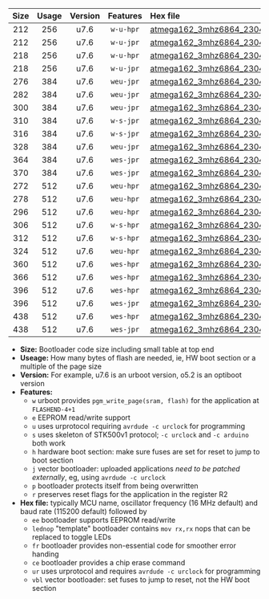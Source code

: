 |Size|Usage|Version|Features|Hex file|
|:-:|:-:|:-:|:-:|:--|
|212|256|u7.6|`w-u-hpr`|[atmega162_3mhz6864_230400bps_ur.hex](https://raw.githubusercontent.com/stefanrueger/urboot/main//atmega162_3mhz6864_230400bps_ur.hex)|
|212|256|u7.6|`w-u-jpr`|[atmega162_3mhz6864_230400bps_ur_vbl.hex](https://raw.githubusercontent.com/stefanrueger/urboot/main//atmega162_3mhz6864_230400bps_ur_vbl.hex)|
|218|256|u7.6|`w-u-hpr`|[atmega162_3mhz6864_230400bps_lednop_ur.hex](https://raw.githubusercontent.com/stefanrueger/urboot/main//atmega162_3mhz6864_230400bps_lednop_ur.hex)|
|218|256|u7.6|`w-u-jpr`|[atmega162_3mhz6864_230400bps_lednop_ur_vbl.hex](https://raw.githubusercontent.com/stefanrueger/urboot/main//atmega162_3mhz6864_230400bps_lednop_ur_vbl.hex)|
|276|384|u7.6|`weu-jpr`|[atmega162_3mhz6864_230400bps_ee_ur_vbl.hex](https://raw.githubusercontent.com/stefanrueger/urboot/main//atmega162_3mhz6864_230400bps_ee_ur_vbl.hex)|
|282|384|u7.6|`weu-jpr`|[atmega162_3mhz6864_230400bps_ee_lednop_ur_vbl.hex](https://raw.githubusercontent.com/stefanrueger/urboot/main//atmega162_3mhz6864_230400bps_ee_lednop_ur_vbl.hex)|
|300|384|u7.6|`weu-jpr`|[atmega162_3mhz6864_230400bps_ee_lednop_fr_ur_vbl.hex](https://raw.githubusercontent.com/stefanrueger/urboot/main//atmega162_3mhz6864_230400bps_ee_lednop_fr_ur_vbl.hex)|
|310|384|u7.6|`w-s-jpr`|[atmega162_3mhz6864_230400bps_vbl.hex](https://raw.githubusercontent.com/stefanrueger/urboot/main//atmega162_3mhz6864_230400bps_vbl.hex)|
|316|384|u7.6|`w-s-jpr`|[atmega162_3mhz6864_230400bps_lednop_vbl.hex](https://raw.githubusercontent.com/stefanrueger/urboot/main//atmega162_3mhz6864_230400bps_lednop_vbl.hex)|
|328|384|u7.6|`weu-jpr`|[atmega162_3mhz6864_230400bps_ee_lednop_fr_ce_ur_vbl.hex](https://raw.githubusercontent.com/stefanrueger/urboot/main//atmega162_3mhz6864_230400bps_ee_lednop_fr_ce_ur_vbl.hex)|
|364|384|u7.6|`wes-jpr`|[atmega162_3mhz6864_230400bps_ee_vbl.hex](https://raw.githubusercontent.com/stefanrueger/urboot/main//atmega162_3mhz6864_230400bps_ee_vbl.hex)|
|370|384|u7.6|`wes-jpr`|[atmega162_3mhz6864_230400bps_ee_lednop_vbl.hex](https://raw.githubusercontent.com/stefanrueger/urboot/main//atmega162_3mhz6864_230400bps_ee_lednop_vbl.hex)|
|272|512|u7.6|`weu-hpr`|[atmega162_3mhz6864_230400bps_ee_ur.hex](https://raw.githubusercontent.com/stefanrueger/urboot/main//atmega162_3mhz6864_230400bps_ee_ur.hex)|
|278|512|u7.6|`weu-hpr`|[atmega162_3mhz6864_230400bps_ee_lednop_ur.hex](https://raw.githubusercontent.com/stefanrueger/urboot/main//atmega162_3mhz6864_230400bps_ee_lednop_ur.hex)|
|296|512|u7.6|`weu-hpr`|[atmega162_3mhz6864_230400bps_ee_lednop_fr_ur.hex](https://raw.githubusercontent.com/stefanrueger/urboot/main//atmega162_3mhz6864_230400bps_ee_lednop_fr_ur.hex)|
|306|512|u7.6|`w-s-hpr`|[atmega162_3mhz6864_230400bps.hex](https://raw.githubusercontent.com/stefanrueger/urboot/main//atmega162_3mhz6864_230400bps.hex)|
|312|512|u7.6|`w-s-hpr`|[atmega162_3mhz6864_230400bps_lednop.hex](https://raw.githubusercontent.com/stefanrueger/urboot/main//atmega162_3mhz6864_230400bps_lednop.hex)|
|324|512|u7.6|`weu-hpr`|[atmega162_3mhz6864_230400bps_ee_lednop_fr_ce_ur.hex](https://raw.githubusercontent.com/stefanrueger/urboot/main//atmega162_3mhz6864_230400bps_ee_lednop_fr_ce_ur.hex)|
|360|512|u7.6|`wes-hpr`|[atmega162_3mhz6864_230400bps_ee.hex](https://raw.githubusercontent.com/stefanrueger/urboot/main//atmega162_3mhz6864_230400bps_ee.hex)|
|366|512|u7.6|`wes-hpr`|[atmega162_3mhz6864_230400bps_ee_lednop.hex](https://raw.githubusercontent.com/stefanrueger/urboot/main//atmega162_3mhz6864_230400bps_ee_lednop.hex)|
|396|512|u7.6|`wes-hpr`|[atmega162_3mhz6864_230400bps_ee_lednop_fr.hex](https://raw.githubusercontent.com/stefanrueger/urboot/main//atmega162_3mhz6864_230400bps_ee_lednop_fr.hex)|
|396|512|u7.6|`wes-jpr`|[atmega162_3mhz6864_230400bps_ee_lednop_fr_vbl.hex](https://raw.githubusercontent.com/stefanrueger/urboot/main//atmega162_3mhz6864_230400bps_ee_lednop_fr_vbl.hex)|
|438|512|u7.6|`wes-hpr`|[atmega162_3mhz6864_230400bps_ee_lednop_fr_ce.hex](https://raw.githubusercontent.com/stefanrueger/urboot/main//atmega162_3mhz6864_230400bps_ee_lednop_fr_ce.hex)|
|438|512|u7.6|`wes-jpr`|[atmega162_3mhz6864_230400bps_ee_lednop_fr_ce_vbl.hex](https://raw.githubusercontent.com/stefanrueger/urboot/main//atmega162_3mhz6864_230400bps_ee_lednop_fr_ce_vbl.hex)|

- **Size:** Bootloader code size including small table at top end
- **Useage:** How many bytes of flash are needed, ie, HW boot section or a multiple of the page size
- **Version:** For example, u7.6 is an urboot version, o5.2 is an optiboot version
- **Features:**
  + `w` urboot provides `pgm_write_page(sram, flash)` for the application at `FLASHEND-4+1`
  + `e` EEPROM read/write support
  + `u` uses urprotocol requiring `avrdude -c urclock` for programming
  + `s` uses skeleton of STK500v1 protocol; `-c urclock` and `-c arduino` both work
  + `h` hardware boot section: make sure fuses are set for reset to jump to boot section
  + `j` vector bootloader: uploaded applications *need to be patched externally*, eg, using `avrdude -c urclock`
  + `p` bootloader protects itself from being overwritten
  + `r` preserves reset flags for the application in the register R2
- **Hex file:** typically MCU name, oscillator frequency (16 MHz default) and baud rate (115200 default) followed by
  + `ee` bootloader supports EEPROM read/write
  + `lednop` "template" bootloader contains `mov rx,rx` nops that can be replaced to toggle LEDs
  + `fr` bootloader provides non-essential code for smoother error handing
  + `ce` bootloader provides a chip erase command
  + `ur` uses urprotocol and requires `avrdude -c urclock` for programming
  + `vbl` vector bootloader: set fuses to jump to reset, not the HW boot section
